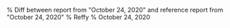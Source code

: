 % Diff between report from "October 24, 2020" and reference report from "October 24, 2020"
% Reffy
% October 24, 2020

